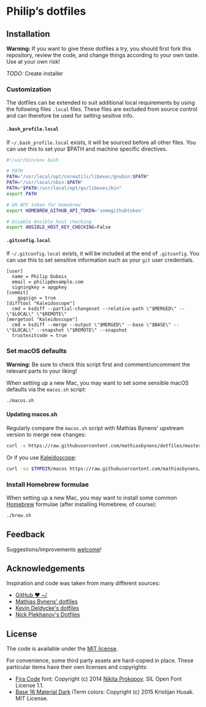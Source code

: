 # Philip’s dotfiles

## Installation

**Warning:** If you want to give these dotfiles a try, you should first fork this repository, review the code, and change things according to your own taste. Use at your own risk!

_TODO:_ Create installer

### Customization

The dotfiles can be extended to suit additional local requirements by using the following files `.local` files. These files are excluded from source control and can therefore be used for setting sesitive info.

#### `.bash_profile.local`

If `~/.bash_profile.local` exists, it will be sourced before all other files. You can use this to set your $PATH and machine specific directives.

```bash
#!/usr/bin/env bash

# PATH
PATH="/usr/local/opt/coreutils/libexec/gnubin:$PATH"
PATH="/usr/local/sbin:$PATH"
PATH="$PATH:/usr/local/opt/go/libexec/bin"
export PATH

# GH API token for Homebrew
export HOMEBREW_GITHUB_API_TOKEN='somegithubtoken'

# Disable Ansible host checking
export ANSIBLE_HOST_KEY_CHECKING=False
```

#### `.gitconfig.local`

If `~/.gitconfig.local` exists, it will be included at the end of `.gitconfig`. You can use this to set sensitive information such as your `git` user credentials.

```gitconfig
[user]
  name = Philip Dubois
  email = philip@example.com
  signingkey = apgpkey
[commit]
	gpgsign = true
[difftool "Kaleidoscope"]
  cmd = ksdiff --partial-changeset --relative-path \"$MERGED\" -- \"$LOCAL\" \"$REMOTE\"
[mergetool "Kaleidoscope"]
  cmd = ksdiff --merge --output \"$MERGED\" --base \"$BASE\" -- \"$LOCAL\" --snapshot \"$REMOTE\" --snapshot
  trustexitcode = true
```

### Set macOS defaults

**Warning:** Be sure to check this script first and comment/uncomment the relevant parts to your liking!

When setting up a new Mac, you may want to set some sensible macOS defaults via the `macos.sh` script:
```bash
./macos.sh
```

#### Updating macos.sh

Regularly compare the `macos.sh` script with Mathias Bynens' upstream version to merge new changes:
```bash
curl -s https://raw.githubusercontent.com/mathiasbynens/dotfiles/master/.macos | diff -u - macos.sh
```

Or if you use [Kaleidoscope](http://www.kaleidoscopeapp.com/):
```bash
curl -so $TMPDIR/macos https://raw.githubusercontent.com/mathiasbynens/dotfiles/master/.macos; ksdiff $TMPDIR/macos macos.sh
```

### Install Homebrew formulae

When setting up a new Mac, you may want to install some common [Homebrew](http://brew.sh/) formulae (after installing Homebrew, of course):

```bash
./brew.sh
```

## Feedback

Suggestions/improvements [welcome](https://github.com/duboisph/dotfiles/issues)!

## Acknowledgements

Inspiration and code was taken from many different sources:

-   [GitHub ❤ ~/](http://dotfiles.github.io/)
-   [Mathias Bynens' dotfiles](https://github.com/mathiasbynens/dotfiles)
-   [Kevin Deldycke's dotfiles](https://github.com/kdeldycke/dotfiles)
-   [Nick Plekhanov's Dotfiles](https://github.com/nicksp/dotfiles)

## License

The code is available under the [MIT license](https://github.com/duboisph/dotfiles/blob/master/LICENSE).

For convenience, some third party assets are hard-copied in place. These particular items have their own licenses and copyrights:

-   [Fira Code](https://github.com/tonsky/FiraCode) font: Copyright (c) 2014 [Nikita Prokopov](http://tonsky.me). SIL Open Font License 1.1.
-   [Base 16 Material Dark](https://github.com/kristijanhusak/vim-hybrid-material) iTerm colors: Copyright (c) 2015 Kristijan Husak. MIT License.
